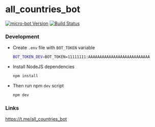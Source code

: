 # all_countries_bot
[![micro-bot Version](https://img.shields.io/badge/micro--bot-v2.2.0-blue.svg?style=flat-square)](https://github.com/telegraf/micro-bot)
[![Build Status](https://img.shields.io/travis/RomanIsko/all_countries_bot.svg?branch=master&style=flat-square)](https://travis-ci.org/RomanIsko/all_countries_bot)

### Development
* Create `.env` file with `BOT_TOKEN` variable
  ```sh
  BOT_TOKEN_DEV=BOT_TOKEN=11111111:AAAAAAAAAAAAAAAAAAAAAAAAAAA
  ```
* Install NodeJS dependencies
  ```sh
  npm install
  ```  
* Then run npm `dev` script
  ```sh
  npm dev
  ```  
  
### Links
https://t.me/all_countries_bot